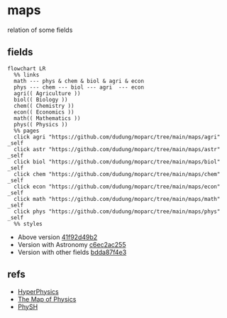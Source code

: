 # maps
relation of some fields


## fields
```mermaid
flowchart LR
  %% links
  math --- phys & chem & biol & agri & econ
  phys --- chem --- biol --- agri  --- econ
  agri(( Agriculture ))
  biol(( Biology ))
  chem(( Chemistry ))
  econ(( Economics ))
  math(( Mathematics ))
  phys(( Physics ))
  %% pages
  click agri "https://github.com/dudung/moparc/tree/main/maps/agri" _self
  click astr "https://github.com/dudung/moparc/tree/main/maps/astr" _self
  click biol "https://github.com/dudung/moparc/tree/main/maps/biol" _self
  click chem "https://github.com/dudung/moparc/tree/main/maps/chem" _self
  click econ "https://github.com/dudung/moparc/tree/main/maps/econ" _self
  click math "https://github.com/dudung/moparc/tree/main/maps/math" _self
  click phys "https://github.com/dudung/moparc/tree/main/maps/phys" _self
  %% styles
```
+ Above version [41f92d49b2](https://github.com/dudung/moparc/tree/41f92d49b2)
+ Version with Astronomy [c6ec2ac255](https://github.com/dudung/moparc/tree/c6ec2ac255)
+ Version with other fields [bdda87f4e3](https://github.com/dudung/moparc/tree/bdda87f4e3)


## refs
+ [HyperPhysics](http://hyperphysics.phy-astr.gsu.edu/hbase/index.html)
+ [The Map of Physics](https://sway.com/s/aMXrEmvcK5q9PV6v/embed)
+ [PhySH](https://physh.org/)
